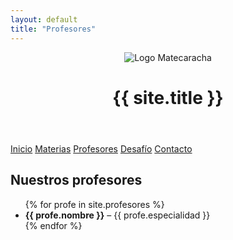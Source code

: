 ```yaml
---
layout: default
title: "Profesores"
---
```


<header>
  <img src="{{ site.logo }}" alt="Logo Matecaracha">
  <h1>{{ site.title }}</h1>
</header>

<nav>
  <a href="/">Inicio</a>
  <a href="/materias">Materias</a>
  <a href="/profesores">Profesores</a>
  <a href="/desafio">Desafío</a>
  <a href="/contacto">Contacto</a>
</nav>

<section>
  <h2>Nuestros profesores</h2>
  <ul>
    {% for profe in site.profesores %}
      <li><strong>{{ profe.nombre }}</strong> – {{ profe.especialidad }}</li>
    {% endfor %}
  </ul>
</section>
